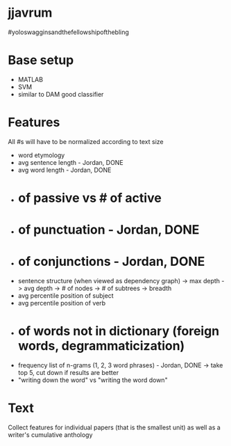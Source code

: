 jjavrum
=======

\#yoloswagginsandthefellowshipofthebling

# Base setup

* MATLAB
* SVM
* similar to DAM good classifier

# Features

All #s will have to be normalized according to text size

* word etymology
* avg sentence length - Jordan, DONE
* avg word length - Jordan, DONE
* # of passive vs # of active
* # of punctuation - Jordan, DONE
* # of conjunctions - Jordan, DONE
* sentence structure (when viewed as dependency graph)
  -> max depth
  -> avg depth
  -> # of nodes
  -> # of subtrees
  -> breadth
* avg percentile position of subject
* avg percentile position of verb
* # of words not in dictionary (foreign words, degrammaticization)
* frequency list of n-grams (1, 2, 3 word phrases) - Jordan, DONE
  -> take top 5, cut down if results are better
* "writing down the word" vs "writing the word down"

# Text

Collect features for individual papers (that is the smallest unit) as well
as a writer's cumulative anthology

